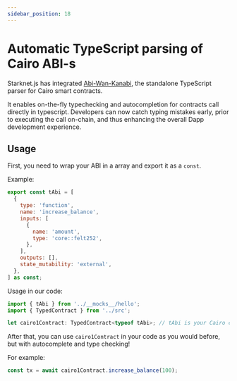```yaml
---
sidebar_position: 18
---
```


# Automatic TypeScript parsing of Cairo ABI-s

Starknet.js has integrated [Abi-Wan-Kanabi](https://github.com/keep-starknet-strange/abi-wan-kanabi), the standalone TypeScript parser for Cairo smart contracts.

It enables on-the-fly typechecking and autocompletion for contracts call directly in typescript. Developers can now catch typing mistakes early, prior to executing the call on-chain, and thus enhancing the overall Dapp development experience.

## Usage

First, you need to wrap your ABI in a array and export it as a `const`.

Example:

```js
export const tAbi = [
  {
    type: 'function',
    name: 'increase_balance',
    inputs: [
      {
        name: 'amount',
        type: 'core::felt252',
      },
    ],
    outputs: [],
    state_mutability: 'external',
  },
] as const;
```

Usage in our code:

```js
import { tAbi } from '../__mocks__/hello';
import { TypedContract } from '../src';

let cairo1Contract: TypedContract<typeof tAbi>; // tAbi is your Cairo contract ABI
```

After that, you can use `cairo1Contract` in your code as you would before, but with autocomplete and type checking!

For example:

```js
const tx = await cairo1Contract.increase_balance(100);
```
